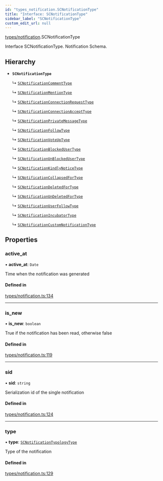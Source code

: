 ```yaml
---
id: "types_notification.SCNotificationType"
title: "Interface: SCNotificationType"
sidebar_label: "SCNotificationType"
custom_edit_url: null
---
```


[types/notification](../modules/types_notification).SCNotificationType

Interface SCNotificationType.
Notification Schema.

## Hierarchy

- **`SCNotificationType`**

  ↳ [`SCNotificationCommentType`](types_notification.SCNotificationCommentType)

  ↳ [`SCNotificationMentionType`](types_notification.SCNotificationMentionType)

  ↳ [`SCNotificationConnectionRequestType`](types_notification.SCNotificationConnectionRequestType)

  ↳ [`SCNotificationConnectionAcceptType`](types_notification.SCNotificationConnectionAcceptType)

  ↳ [`SCNotificationPrivateMessageType`](types_notification.SCNotificationPrivateMessageType)

  ↳ [`SCNotificationFollowType`](types_notification.SCNotificationFollowType)

  ↳ [`SCNotificationVoteUpType`](types_notification.SCNotificationVoteUpType)

  ↳ [`SCNotificationBlockedUserType`](types_notification.SCNotificationBlockedUserType)

  ↳ [`SCNotificationUnBlockedUserType`](types_notification.SCNotificationUnBlockedUserType)

  ↳ [`SCNotificationKindlyNoticeType`](types_notification.SCNotificationKindlyNoticeType)

  ↳ [`SCNotificationCollapsedForType`](types_notification.SCNotificationCollapsedForType)

  ↳ [`SCNotificationDeletedForType`](types_notification.SCNotificationDeletedForType)

  ↳ [`SCNotificationUnDeletedForType`](types_notification.SCNotificationUnDeletedForType)

  ↳ [`SCNotificationUserFollowType`](types_notification.SCNotificationUserFollowType)

  ↳ [`SCNotificationIncubatorType`](types_notification.SCNotificationIncubatorType)

  ↳ [`SCNotificationCustomNotificationType`](types_notification.SCNotificationCustomNotificationType)

## Properties

### active\_at

• **active\_at**: `Date`

Time when the notification was generated

#### Defined in

[types/notification.ts:134](https://github.com/selfcommunity/community-ui/blob/0c5b0c7/packages/sc-core/src/types/notification.ts#L134)

___

### is\_new

• **is\_new**: `boolean`

True if the notification has been read, otherwise false

#### Defined in

[types/notification.ts:119](https://github.com/selfcommunity/community-ui/blob/0c5b0c7/packages/sc-core/src/types/notification.ts#L119)

___

### sid

• **sid**: `string`

Serialization id of the single notification

#### Defined in

[types/notification.ts:124](https://github.com/selfcommunity/community-ui/blob/0c5b0c7/packages/sc-core/src/types/notification.ts#L124)

___

### type

• **type**: [`SCNotificationTypologyType`](../enums/types_notification.SCNotificationTypologyType)

Type of the notification

#### Defined in

[types/notification.ts:129](https://github.com/selfcommunity/community-ui/blob/0c5b0c7/packages/sc-core/src/types/notification.ts#L129)

